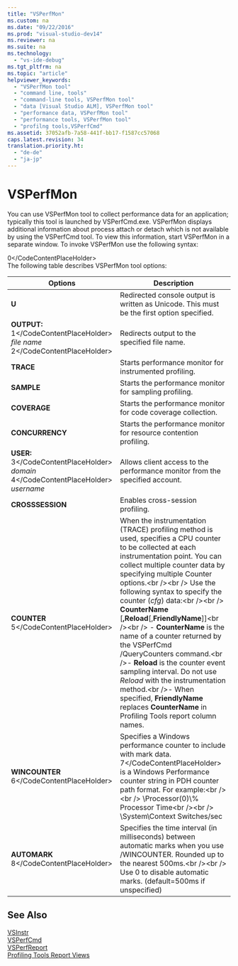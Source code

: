 ```yaml
---
title: "VSPerfMon"
ms.custom: na
ms.date: "09/22/2016"
ms.prod: "visual-studio-dev14"
ms.reviewer: na
ms.suite: na
ms.technology: 
  - "vs-ide-debug"
ms.tgt_pltfrm: na
ms.topic: "article"
helpviewer_keywords: 
  - "VSPerfMon tool"
  - "command line, tools"
  - "command-line tools, VSPerfMon tool"
  - "data [Visual Studio ALM], VSPerfMon tool"
  - "performance data, VSPerfMon tool"
  - "performance tools, VSPerfMon tool"
  - "profilng tools,VSPerfCmd"
ms.assetid: 37052afb-7a58-441f-bb17-f1587cc57068
caps.latest.revision: 34
translation.priority.ht: 
  - "de-de"
  - "ja-jp"
---
```

# VSPerfMon
You can use VSPerfMon tool to collect performance data for an application; typically this tool is launched by VSPerfCmd.exe. VSPerfMon displays additional information about process attach or detach which is not available by using the VSPerfCmd tool. To view this information, start VSPerfMon in a separate window. To invoke VSPerfMon use the following syntax:  
  
<CodeContentPlaceHolder>0\</CodeContentPlaceHolder>  
 The following table describes VSPerfMon tool options:  
  
|Options|Description|  
|-------------|-----------------|  
|**U**|Redirected console output is written as Unicode.  This must be the first option specified.|  
|**OUTPUT:** <CodeContentPlaceHolder>1\</CodeContentPlaceHolder> *file name* <CodeContentPlaceHolder>2\</CodeContentPlaceHolder>|Redirects output to the specified file name.|  
|**TRACE**|Starts performance monitor for instrumented profiling.|  
|**SAMPLE**|Starts the performance monitor for sampling profiling.|  
|**COVERAGE**|Starts the performance monitor for code coverage collection.|  
|**CONCURRENCY**|Starts the performance monitor for resource contention profiling.|  
|**USER:** <CodeContentPlaceHolder>3\</CodeContentPlaceHolder> *domain* <CodeContentPlaceHolder>4\</CodeContentPlaceHolder> *username*|Allows client access to the performance monitor from the specified account.|  
|**CROSSSESSION**|Enables cross-session profiling.|  
|**COUNTER** <CodeContentPlaceHolder>5\</CodeContentPlaceHolder>|When the instrumentation (TRACE) profiling method is used, specifies a CPU counter to be collected at each instrumentation point. You can collect multiple counter data by specifying multiple Counter options.\<br />\<br /> Use the following syntax to specify the counter (*cfg*) data:\<br />\<br /> **CounterName** [**,Reload**[,**FriendlyName**]]\<br />\<br /> -   **CounterName** is the name of a counter returned by the VSPerfCmd /QueryCounters command.\<br />-   **Reload** is the counter event sampling interval. Do not use *Reload* with the instrumentation method.\<br />-   When specified, **FriendlyName** replaces **CounterName** in Profiling Tools report column names.|  
|**WINCOUNTER** <CodeContentPlaceHolder>6\</CodeContentPlaceHolder>|Specifies a Windows performance counter to include with mark data. <CodeContentPlaceHolder>7\</CodeContentPlaceHolder> is a Windows Performance counter string in PDH counter path format. For example:\<br />\<br /> \Processor(0)\\% Processor Time\<br />\<br /> \System\Context Switches/sec|  
|**AUTOMARK** <CodeContentPlaceHolder>8\</CodeContentPlaceHolder>|Specifies the time interval (in milliseconds) between automatic marks when you use /WINCOUNTER. Rounded up to the nearest 500ms.\<br />\<br /> Use 0 to disable automatic marks. (default=500ms if unspecified)|  
  
## See Also  
 [VSInstr](../vs140/vsinstr.md)   
 [VSPerfCmd](../vs140/vsperfcmd.md)   
 [VSPerfReport](../vs140/vsperfreport.md)   
 [Profiling Tools Report Views](../vs140/performance-report-views.md)